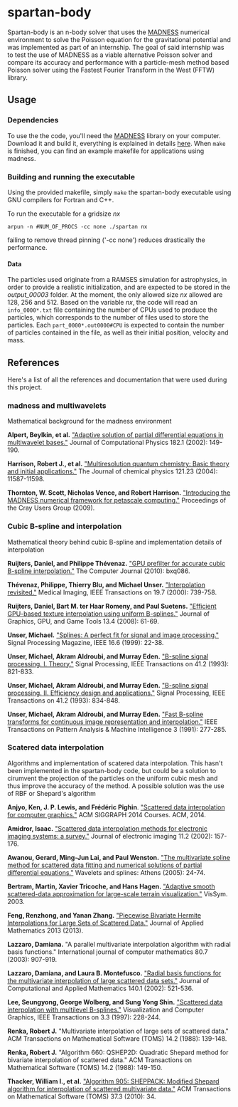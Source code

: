 # spartan-body

Spartan-body is an n-body solver that uses the [MADNESS](https://github.com/m-a-d-n-e-s-s/madness/) numerical environment to solve the Poisson equation for the gravitational potential and was implemented as part of an internship. The goal of said internship was to test the use of MADNESS as a viable alternative Poisson solver and compare its accuracy and performance with a particle-mesh method based Poisson solver using the Fastest Fourier Transform in the West (FFTW) library.

## Usage

### Dependencies

To use the the code, you'll need the [MADNESS](https://github.com/m-a-d-n-e-s-s/madness/) library on your computer. Download it and build it, everything is explained in details [here](https://github.com/m-a-d-n-e-s-s/madness/wiki#Building_MADNESS "Link to madness build directives"). When `make` is finished, you can find an example makefile for applications using madness.

### Building and running the executable

Using the provided makefile, simply `make` the spartan-body executable using GNU compilers for Fortran and C++.

To run the executable for a gridsize *nx*
```
arpun -n #NUM_OF_PROCS -cc none ./spartan nx
```
failing to remove thread pinning ('-cc none') reduces drastically the performance. 

#### Data

The particles used originate from a RAMSES simulation for astrophysics, in order to provide a realistic initialization, and are expected to be stored in the *output_00003* folder. At the moment, the only allowed size *nx* allowed are 128, 256 and 512. Based on the variable *nx*, the code will read an `info_0000*.txt` file containing the number of CPUs used to produce the particles, which corresponds to the number of files used to store the particles. Each `part_0000*.out0000#CPU` is expected to contain the number of particles contained in the file, as well as their initial position, velocity and mass.


## References

Here's a list of all the references and documentation that were used during this project.  

### madness and multiwavelets

Mathematical background for the madness environment

**Alpert, Beylkin, et al.** ["Adaptive solution of partial differential equations in multiwavelet bases."](http://math.nist.gov/~BAlpert/mwpde.pdf "Adaptive solution of partial differential equations in multiwavelet bases") Journal of Computational Physics 182.1 (2002): 149-190.

**Harrison, Robert J., et al.** ["Multiresolution quantum chemistry: Basic theory and initial applications."](http://amath.colorado.edu/faculty/beylkin/papers/H-F-Y-G-B-2004.pdf "Multiresolution quantum chemistry: Basic theory and initial applications") The Journal of chemical physics 121.23 (2004): 11587-11598.

**Thornton, W. Scott, Nicholas Vence, and Robert Harrison.** ["Introducing the MADNESS numerical framework for petascale computing."](https://scholar.google.ch/scholar?q=Introducing+the+MADNESS+numerical+framework+for+petascale+computing&btnG=&hl=en&as_sdt=0%2C5 "Introducing the MADNESS numerical framework for petascale computing.") Proceedings of the Cray Users Group (2009).

### Cubic B-spline and interpolation

Mathematical theory behind cubic B-spline and implementation details of interpolation

**Ruijters, Daniel, and Philippe Thévenaz.** ["GPU prefilter for accurate cubic B-spline interpolation."](http://bigwww.epfl.ch/publications/ruijters1201.pdf "GPU prefilter for accurate cubic B-spline interpolation") The Computer Journal (2010): bxq086.

**Thévenaz, Philippe, Thierry Blu, and Michael Unser.** ["Interpolation revisited."](http://infoscience.epfl.ch/record/63069/files/thevenaz0002.pdf "Interpolation revisited") Medical Imaging, IEEE Transactions on 19.7 (2000): 739-758.

**Ruijters, Daniel, Bart M. ter Haar Romeny, and Paul Suetens.** ["Efficient GPU-based texture interpolation using uniform B-splines."](http://www.mate.tue.nl/mate/pdfs/10318.pdf "Efficient GPU-based texture interpolation using uniform B-splines") Journal of Graphics, GPU, and Game Tools 13.4 (2008): 61-69.

**Unser, Michael.** ["Splines: A perfect fit for signal and image processing."](http://infoscience.epfl.ch/record/63064/files/unser9902.pdf "Splines: A perfect fit for signal and image processing.") Signal Processing Magazine, IEEE 16.6 (1999): 22-38.

**Unser, Michael, Akram Aldroubi, and Murray Eden.** ["B-spline signal processing. I. Theory."](http://bigwww.epfl.ch/publications/unser9301.pdf "B-spline signal processing. I. Theory") Signal Processing, IEEE Transactions on 41.2 (1993): 821-833.

**Unser, Michael, Akram Aldroubi, and Murray Eden.** ["B-spline signal processing. II. Efficiency design and applications."](http://users.fmrib.ox.ac.uk/~jesper/papers/future_readgroups/unser9302.pdf "B-spline signal processing. II. Efficiency design and applications") Signal Processing, IEEE Transactions on 41.2 (1993): 834-848.

**Unser, Michael, Akram Aldroubi, and Murray Eden.** ["Fast B-spline transforms for continuous image representation and interpolation."](http://bigwww.epfl.ch/publications/unser9102.pdf "Fast B-spline transforms for continuous image representation and interpolation") IEEE Transactions on Pattern Analysis & Machine Intelligence 3 (1991): 277-285.

### Scatered data interpolation

Algorithms and implementation of scatered data interpolation. This hasn't been implemented in the spartan-body code, but could be a solution to cirumvent the projection of the particles on the uniform cubic mesh and thus improve the accuracy of the method. A possible solution was the use of RBF or Shepard's algorithm

**Anjyo, Ken, J. P. Lewis, and Frédéric Pighin**. ["Scattered data interpolation for computer graphics."](http://scribblethink.org/Courses/ScatteredInterpolation/scatteredinterpcoursenotes.pdf) ACM SIGGRAPH 2014 Courses. ACM, 2014.

**Amidror, Isaac.** ["Scattered data interpolation methods for electronic imaging systems: a survey."](http://infoscience.epfl.ch/record/99883/files/sdimfeisas.pdf) Journal of electronic imaging 11.2 (2002): 157-176.

**Awanou, Gerard, Ming-Jun Lai, and Paul Wenston.** ["The multivariate spline method for scattered data fitting and numerical solutions of partial differential equations."](http://homepages.math.uic.edu/~awanou/multi.pdf) Wavelets and splines: Athens (2005): 24-74.

**Bertram, Martin, Xavier Tricoche, and Hans Hagen.** ["Adaptive smooth scattered-data approximation for large-scale terrain visualization."](https://www.cs.purdue.edu/homes/xmt/papers/terrain.pdf) VisSym. 2003.

**Feng, Renzhong, and Yanan Zhang.** ["Piecewise Bivariate Hermite Interpolations for Large Sets of Scattered Data."](http://www.emis.de/journals/HOA/JAM/Volume2013/239703.pdf) Journal of Applied Mathematics 2013 (2013).

**Lazzaro, Damiana.** "A parallel multivariate interpolation algorithm with radial basis functions." International journal of computer mathematics 80.7 (2003): 907-919.

**Lazzaro, Damiana, and Laura B. Montefusco.** ["Radial basis functions for the multivariate interpolation of large scattered data sets."](http://www.sciencedirect.com/science/article/pii/S037704270100485X) Journal of Computational and Applied Mathematics 140.1 (2002): 521-536.

**Lee, Seungyong, George Wolberg, and Sung Yong Shin.** ["Scattered data interpolation with multilevel B-splines."](http://www.researchgate.net/profile/George_Wolberg/publication/3410822_Scattered_data_interpolation_with_multilevel_B-splines/links/00b49518719ac9f08a000000.pdf) Visualization and Computer Graphics, IEEE Transactions on 3.3 (1997): 228-244.

**Renka, Robert J.** "Multivariate interpolation of large sets of scattered data." ACM Transactions on Mathematical Software (TOMS) 14.2 (1988): 139-148.

**Renka, Robert J.** "Algorithm 660: QSHEP2D: Quadratic Shepard method for bivariate interpolation of scattered data." ACM Transactions on Mathematical Software (TOMS) 14.2 (1988): 149-150.

**Thacker, William I., et al.** ["Algorithm 905: SHEPPACK: Modified Shepard algorithm for interpolation of scattered multivariate data."](http://s3.amazonaws.com/researchcompendia_prod/articles/5aba70101f0bbfbfc8733cbceee19109-2013-12-23-01-48-28/a34-thacker.pdf) ACM Transactions on Mathematical Software (TOMS) 37.3 (2010): 34.

















